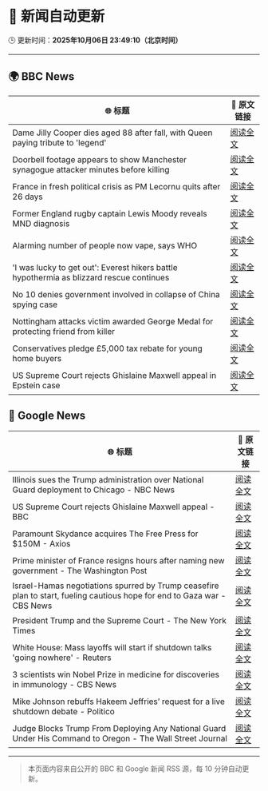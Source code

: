 # 🧠 新闻自动更新

🕒 更新时间：**2025年10月06日 23:49:10（北京时间）**

---

## 🌍 BBC News

| 🌐 标题 | 🔗 原文链接 |
|--------|-------------|
| Dame Jilly Cooper dies aged 88 after fall, with Queen paying tribute to 'legend' | [阅读全文](https://www.bbc.com/news/articles/cr5q0dr47mlo?at_medium=RSS&at_campaign=rss) |
| Doorbell footage appears to show Manchester synagogue attacker minutes before killing | [阅读全文](https://www.bbc.com/news/articles/c62ne93n090o?at_medium=RSS&at_campaign=rss) |
| France in fresh political crisis as PM Lecornu quits after 26 days | [阅读全文](https://www.bbc.com/news/articles/cewn9k0w9rxo?at_medium=RSS&at_campaign=rss) |
| Former England rugby captain Lewis Moody reveals MND diagnosis | [阅读全文](https://www.bbc.com/sport/rugby-union/articles/cz7rddrrlqno?at_medium=RSS&at_campaign=rss) |
| Alarming number of people now vape, says WHO | [阅读全文](https://www.bbc.com/news/articles/c1kwxjzeez3o?at_medium=RSS&at_campaign=rss) |
| 'I was lucky to get out': Everest hikers battle hypothermia as blizzard rescue continues | [阅读全文](https://www.bbc.com/news/articles/cj4ykkgxqwko?at_medium=RSS&at_campaign=rss) |
| No 10 denies government involved in collapse of China spying case | [阅读全文](https://www.bbc.com/news/articles/cyv6zegez29o?at_medium=RSS&at_campaign=rss) |
| Nottingham attacks victim awarded George Medal for protecting friend from killer | [阅读全文](https://www.bbc.com/news/articles/cjr5xyn421yo?at_medium=RSS&at_campaign=rss) |
| Conservatives pledge £5,000 tax rebate for young home buyers | [阅读全文](https://www.bbc.com/news/articles/c4gzv9j78dyo?at_medium=RSS&at_campaign=rss) |
| US Supreme Court rejects Ghislaine Maxwell appeal in Epstein case | [阅读全文](https://www.bbc.com/news/articles/cn83e6q7lq4o?at_medium=RSS&at_campaign=rss) |

## 📰 Google News

| 🌐 标题 | 🔗 原文链接 |
|--------|-------------|
| Illinois sues the Trump administration over National Guard deployment to Chicago - NBC News | [阅读全文](https://news.google.com/rss/articles/CBMizgFBVV95cUxNaHVoNEhzQWFMNzE2NVBEOFZOTF9DWjRsSVlzdXQ2Q2lIWHJYQWcyRzVVbjkzWUN2ZW51aGFKZ183M3ZYLXBBcWJTbVJDWGFhQXB2TUQtSUUwS2MybkNmWFZlNlhFVUF4cEdPU0ZPOUFhY0dSQWpIVlNxZjZLcS1OR0xyMlgtbnRwTjlic0IySENRYVQxeFhLYXVjY1dJVkZNMkNEbHV0WksyeVkzWVRGTWJfbGwyZkJEOWR6TFhBaEtYVEhmMnVTdFdSOXpyQdIBVkFVX3lxTE1iY2Z3dG5xcmJWS3pfcG5oQkl2OVJpQzFTNURnSGw0UDZ6OTg3LWI2azI0VzBkZk10cWNzMURXaUdRMUsxMk1GRWVYMTF2V19zZ3ZNMjln?oc=5) |
| US Supreme Court rejects Ghislaine Maxwell appeal - BBC | [阅读全文](https://news.google.com/rss/articles/CBMiWkFVX3lxTE8zSDU3ZUdndDhHa3dlLXViMVJZVHdjM1ptVnE3eUZlZUxRU2ZNSG5aSC12X0luSjY3TEdzazJBRXVPVTNKbjZxcGVIaVo0aU1oM1JYdlNnMXVUZ9IBX0FVX3lxTFB5dkU4R1U1TC1GQU85bXJSUDZHdEk5Qm5HUl96Q19xSWhJWHhTaUNMQzZvanNCQ2VISzVvSjhXMXEzcklQNkdsLThkRDlDZ1JnVDdSeUptazdfMFlOVUd3?oc=5) |
| Paramount Skydance acquires The Free Press for $150M - Axios | [阅读全文](https://news.google.com/rss/articles/CBMigAFBVV95cUxOMFB6eHNlOTdvV1NnV2tueE9QOW9VRTlBcnctbnZfX1hNQURLQ0JJbFJ4RXFkTUJEUDJ0NlI5VXlIQWM3UW5Ic2FsM3RMUExuNVNoYk9UQTBQSkNpcW4yRVZsa1JFUUtmMWgxeG1kYWgzMk5HTGtJT21BN2FRTGdzYw?oc=5) |
| Prime minister of France resigns hours after naming new government - The Washington Post | [阅读全文](https://news.google.com/rss/articles/CBMinAFBVV95cUxNcnZjVDNaeFh3QkUtcFZxdWpyQk5qdThBMjNEVHNmcU9FMmhyQm4yY3NSUmZaT21VQ2lTdFczOFJzN3RhcXhCb2c3ZUxzMm9kUkUxTHYtUHFnUVdNYm9zTVg2eV9KX1VtXzlYOXhRNkhlZ0tjVml3TC01TmtzeWZPOWVyeEpRSk03SVVhTGZYczhnMUdwNi14Nmd0MlI?oc=5) |
| Israel-Hamas negotiations spurred by Trump ceasefire plan to start, fueling cautious hope for end to Gaza war - CBS News | [阅读全文](https://news.google.com/rss/articles/CBMingFBVV95cUxPNFdJcDdpVnhUVXB6QTZ3S1FldlRMTFV1dno0bnh2ZUZRV2JLMzZwRU5nN28yZE9WUDMzMV8zVGlsSWExbnFhQ25wY0xydkEwWGd5ZFhKazM0NFZ6Qkt5OWJNS3UzcGNwaW5HSTNheG5XMUUxYzZfTGluQlBCNjVHdVFHVmtUV2JqUEd6NlZGSkRRV1Q5SXRLUGtmTEVzUdIBowFBVV95cUxPOTY5X3lVeHFDMkdOS25rMDhKUzlqQklVVnBUMW5JaGJ1aUg0VjBuWV82cFQzbHJuRGRtYlpBcWt3TFozYjJaZG40Uzd2ZGU5bnIzcXdxakU3YklrS1lKb0pNWTZ4TUlMWVVTMG1ZYVhMWmJFNEhEVGN5cGc5Z1VkdmhSbEJSNFA2a1U2LVVGbmpHMUlpVDFIY0J6b3dCX0lZOGVv?oc=5) |
| President Trump and the Supreme Court - The New York Times | [阅读全文](https://news.google.com/rss/articles/CBMinAFBVV95cUxONUMxeUVLX0w0eTl6UEVtRG5rMmgwblpQRWpQaE9haHJaTk0yQ2QxYU5CZG8wOEJJczVKRVdpTnk3a1pVN3VyZ21lVlRGOWFoeExfbUw5aEhxQ08ya2FIZ214dmFBbHhfcnUybGZELXJVa19qRnJUUzhIaU9kYnp2bE1UbjllTld5a1otMlpJZUpOSzRYZkNFMkNUTWo?oc=5) |
| White House: Mass layoffs will start if shutdown talks 'going nowhere' - Reuters | [阅读全文](https://news.google.com/rss/articles/CBMiwAFBVV95cUxOdVdrTlJRT0ZjVk42NEtlTWdVSmk0WV9JMnFKbVBEMTdvRkV0bnE3SHhNZUtOb1Z5Tl9qcFFzOUpVVUFKQk0wMEhMUDRhM2I2U0owaXBWMVdYNTBobFkySWloT2o2akc4dnNoWk1BZmJ1QlFuNENMamd2MW5CM3lfaDhWbndfRGJwenZjZnFSZGJqdG9XeVNOamdIMXk5UUxvMV80VEg1QWZERHNtYkZQcl9hRjZhdFZzdW9UWHRxdDY?oc=5) |
| 3 scientists win Nobel Prize in medicine for discoveries in immunology - CBS News | [阅读全文](https://news.google.com/rss/articles/CBMijAFBVV95cUxPeGZrN2RTcWE3XzFxSVl0eDRNRVQ2Y1lxaHhYV0ZxdnluX1Vuakt5RlpreDc0N3VjQURrckNhSUtqR2pWTjlnY1BQYXRiX0xnS1FNWk5EcmpSSENnYjdiYkxXTlVsSFl0a29YazdEd1c4c2dTNmpNSkdlRENiOWpRQTlDR3ZoM1pMbzJNbtIBkgFBVV95cUxOM2lzMEFfLVBxcHJuOTM4ZDJMaXV2bU9HRGctRzhOWk9lVFlnRHpfT1V3TlBuTjgwYmhkMFg1ZkZEWHJkM2V6U0RWNWp5RXh1eE9PenI2M0F1d1M2UGR6cy1JSWNJRUo3R0Z0NjZ0a25rU09jZ3hQTTM4RXh4NDlZWk81NGNGbV9kcWJtNFhHcjR2QQ?oc=5) |
| Mike Johnson rebuffs Hakeem Jeffries’ request for a live shutdown debate - Politico | [阅读全文](https://news.google.com/rss/articles/CBMilAFBVV95cUxNOXNrR3RmUHdoNVRRR0tfSFlWbUZfN3MxWFdON3VZU2JXZFVWWDd3UVRDcnR3NEJTSnhDbERpZGVnVF9obTRseWRVbGQwaVlHcU1OMVRHNm1hVzJCdUZESnZTTTYxekFMRlJqR05KZUdBRmNRVlp1aGlsZDQzdmZsb2dkbDBIVGFDbmlOOFJHNlU2bnhV?oc=5) |
| Judge Blocks Trump From Deploying Any National Guard Under His Command to Oregon - The Wall Street Journal | [阅读全文](https://news.google.com/rss/articles/CBMiugFBVV95cUxOMDhjVkhLYVJramNKbXMtZi1RaExKTHNYT3djOUpfMzd6VjhsQl9IanJSdzc2OUs1WGVFcW02NllCT0Z0dW4wZzJIbTVmOHhxLWVvRVAwSHppeGNERDZvV1J4ay1jLTc1U2Z3NzJ6UDVsNFNrV2RwWlRLekRFV2lUZ05CVlhvWFJ2VXI1VXJPc1Y5ZnQtdGt6TW10VEc0emExb1BVVS1wcmdqcUlPdE1SU1V1YWllY2J5TXc?oc=5) |

---
> 本页面内容来自公开的 BBC 和 Google 新闻 RSS 源，每 10 分钟自动更新。